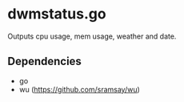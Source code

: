 
dwmstatus.go
============

Outputs cpu usage, mem usage, weather and date.

Dependencies
------------

* go
* wu (https://github.com/sramsay/wu)
